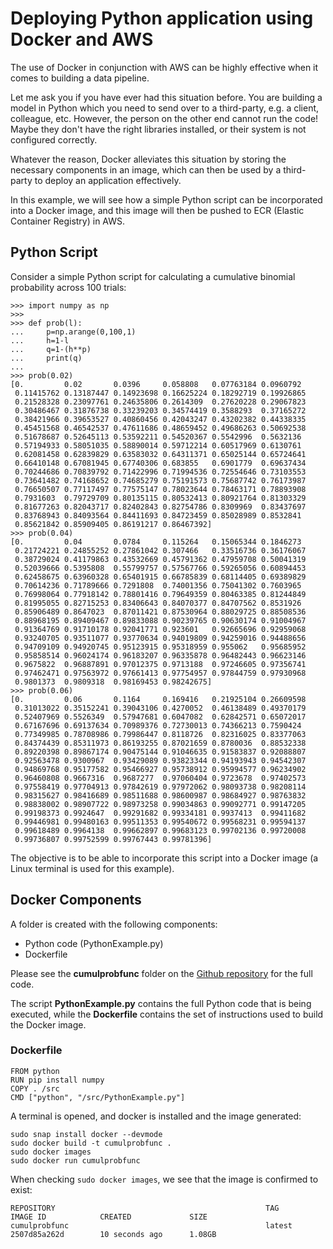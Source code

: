 # Deploying Python application using Docker and AWS

The use of Docker in conjunction with AWS can be highly effective when it comes to building a data pipeline.

Let me ask you if you have ever had this situation before. You are building a model in Python which you need to send over to a third-party, e.g. a client, colleague, etc. However, the person on the other end cannot run the code! Maybe they don't have the right libraries installed, or their system is not configured correctly.

Whatever the reason, Docker alleviates this situation by storing the necessary components in an image, which can then be used by a third-party to deploy an application effectively.

In this example, we will see how a simple Python script can be incorporated into a Docker image, and this image will then be pushed to ECR (Elastic Container Registry) in AWS.

## Python Script

Consider a simple Python script for calculating a cumulative binomial probability across 100 trials:

```
>>> import numpy as np
>>> 
>>> def prob(l):
...     p=np.arange(0,100,1)
...     h=1-l
...     q=1-(h**p)
...     print(q)
... 
>>> prob(0.02)
[0.         0.02       0.0396     0.058808   0.07763184 0.0960792
 0.11415762 0.13187447 0.14923698 0.16625224 0.18292719 0.19926865
 0.21528328 0.23097761 0.24635806 0.2614309  0.27620228 0.29067823
 0.30486467 0.31876738 0.33239203 0.34574419 0.3588293  0.37165272
 0.38421966 0.39653527 0.40860456 0.42043247 0.43202382 0.44338335
 0.45451568 0.46542537 0.47611686 0.48659452 0.49686263 0.50692538
 0.51678687 0.52645113 0.53592211 0.54520367 0.5542996  0.5632136
 0.57194933 0.58051035 0.58890014 0.59712214 0.60517969 0.6130761
 0.62081458 0.62839829 0.63583032 0.64311371 0.65025144 0.65724641
 0.66410148 0.67081945 0.67740306 0.683855   0.6901779  0.69637434
 0.70244686 0.70839792 0.71422996 0.71994536 0.72554646 0.73103553
 0.73641482 0.74168652 0.74685279 0.75191573 0.75687742 0.76173987
 0.76650507 0.77117497 0.77575147 0.78023644 0.78463171 0.78893908
 0.7931603  0.79729709 0.80135115 0.80532413 0.80921764 0.81303329
 0.81677263 0.82043717 0.82402843 0.82754786 0.8309969  0.83437697
 0.83768943 0.84093564 0.84411693 0.84723459 0.85028989 0.8532841
 0.85621842 0.85909405 0.86191217 0.86467392]
>>> prob(0.04)
[0.         0.04       0.0784     0.115264   0.15065344 0.1846273
 0.21724221 0.24855252 0.27861042 0.307466   0.33516736 0.36176067
 0.38729024 0.41179863 0.43532669 0.45791362 0.47959708 0.50041319
 0.52039666 0.5395808  0.55799757 0.57567766 0.59265056 0.60894453
 0.62458675 0.63960328 0.65401915 0.66785839 0.68114405 0.69389829
 0.70614236 0.71789666 0.7291808  0.74001356 0.75041302 0.7603965
 0.76998064 0.77918142 0.78801416 0.79649359 0.80463385 0.81244849
 0.81995055 0.82715253 0.83406643 0.84070377 0.84707562 0.8531926
 0.85906489 0.8647023  0.87011421 0.87530964 0.88029725 0.88508536
 0.88968195 0.89409467 0.89833088 0.90239765 0.90630174 0.91004967
 0.91364769 0.91710178 0.92041771 0.923601   0.92665696 0.92959068
 0.93240705 0.93511077 0.93770634 0.94019809 0.94259016 0.94488656
 0.94709109 0.94920745 0.95123915 0.95318959 0.955062   0.95685952
 0.95858514 0.96024174 0.96183207 0.96335878 0.96482443 0.96623146
 0.9675822  0.96887891 0.97012375 0.9713188  0.97246605 0.97356741
 0.97462471 0.97563972 0.97661413 0.97754957 0.97844759 0.97930968
 0.9801373  0.9809318  0.98169453 0.98242675]
>>> prob(0.06)
[0.         0.06       0.1164     0.169416   0.21925104 0.26609598
 0.31013022 0.35152241 0.39043106 0.4270052  0.46138489 0.49370179
 0.52407969 0.5526349  0.57947681 0.6047082  0.62842571 0.65072017
 0.67167696 0.69137634 0.70989376 0.72730013 0.74366213 0.7590424
 0.77349985 0.78708986 0.79986447 0.8118726  0.82316025 0.83377063
 0.84374439 0.85311973 0.86193255 0.87021659 0.8780036  0.88532338
 0.89220398 0.89867174 0.90475144 0.91046635 0.91583837 0.92088807
 0.92563478 0.9300967  0.93429089 0.93823344 0.94193943 0.94542307
 0.94869768 0.95177582 0.95466927 0.95738912 0.95994577 0.96234902
 0.96460808 0.9667316  0.9687277  0.97060404 0.9723678  0.97402573
 0.97558419 0.97704913 0.97842619 0.97972062 0.98093738 0.98208114
 0.98315627 0.98416689 0.98511688 0.98600987 0.98684927 0.98763832
 0.98838002 0.98907722 0.98973258 0.99034863 0.99092771 0.99147205
 0.99198373 0.9924647  0.99291682 0.99334181 0.9937413  0.99411682
 0.99446981 0.99480163 0.99511353 0.99540672 0.99568231 0.99594137
 0.99618489 0.9964138  0.99662897 0.99683123 0.99702136 0.99720008
 0.99736807 0.99752599 0.99767443 0.99781396]
 ```

The objective is to be able to incorporate this script into a Docker image (a Linux terminal is used for this example).

## Docker Components

A folder is created with the following components:

- Python code (PythonExample.py)
- Dockerfile

Please see the **cumulprobfunc** folder on the [Github repository](https://github.com/MGCodesandStats/docker-aws) for the full code.

The script **PythonExample.py** contains the full Python code that is being executed, while the **Dockerfile** contains the set of instructions used to build the Docker image.

### Dockerfile

```
FROM python
RUN pip install numpy
COPY . /src
CMD ["python", "/src/PythonExample.py"]
```

A terminal is opened, and docker is installed and the image generated:

```
sudo snap install docker --devmode
sudo docker build -t cumulprobfunc .
sudo docker images
sudo docker run cumulprobfunc
```

When checking ```sudo docker images```, we see that the image is confirmed to exist:

```
REPOSITORY                                               TAG                 IMAGE ID            CREATED             SIZE
cumulprobfunc                                            latest              2507d85a262d        10 seconds ago      1.08GB
```

